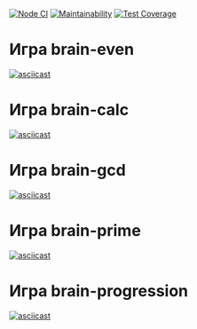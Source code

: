 [![Node CI](https://github.com/dara-devitsina/brain-games/workflows/Node-CI/badge.svg)](https://github.com/dara-devitsina/brain-games/actions)
[![Maintainability](https://api.codeclimate.com/v1/badges/a99a88d28ad37a79dbf6/maintainability)](https://codeclimate.com/https://github.com/dara-devitsina/brain-games/maintainability)
[![Test Coverage](https://api.codeclimate.com/v1/badges/a99a88d28ad37a79dbf6/test_coverage)](https://codeclimate.com/github/github.com/dara-devitsina/brain-games/test_coverage)

# Игра brain-even #
[![asciicast](https://asciinema.org/a/336167.png)](https://asciinema.org/a/336167)

# Игра brain-calc #
[![asciicast](https://asciinema.org/a/336169.png)](https://asciinema.org/a/336169)

# Игра brain-gcd #
[![asciicast](https://asciinema.org/a/336170.png)](https://asciinema.org/a/336170)

# Игра brain-prime #
[![asciicast](https://asciinema.org/a/336171.png)](https://asciinema.org/a/336171)

# Игра brain-progression #
[![asciicast](https://asciinema.org/a/335915.png)](https://asciinema.org/a/335915)

